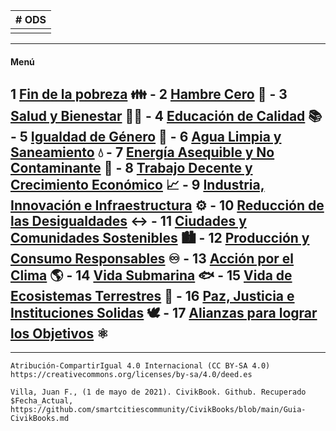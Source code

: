 |# ODS|
| ----- |
||

--------------------------------------------
#### Menú
 **1**   [Fin de la pobreza](ODS/1.md) 👪 - **2**   [Hambre Cero](ODS/2.md) 🍲 - **3**   [Salud y Bienestar](ODS/3.md) 🧑‍⚕️ - **4**   [Educación de  Calidad](ODS/4.md) 📚 - **5**   [Igualdad de Género](ODS/5.md) 👥 - **6**   [Agua Limpia y Saneamiento](ODS/6.md) 💧 - **7**   [Energía Asequible y No Contaminante](ODS/7.md) 🔆 - **8**   [Trabajo Decente y Crecimiento Económico](ODS/8.md) 📈 - **9**   [Industria, Innovación e Infraestructura](ODS/9.md) ⚙️ - **10**   [Reducción de las Desigualdades](ODS/10.md) ↔️ - **11**   [Ciudades y Comunidades Sostenibles](ODS/11.md) 🏙️ - **12**   [Producción y Consumo Responsables](ODS/12.md) ♾️ - **13**   [Acción por el Clima](ODS/13.md) 🌎 - **14**   [Vida Submarina](ODS/14.md) 🐟 - **15**   [Vida de Ecosistemas Terrestres](ODS/15.md) 🌳 - **16**   [Paz, Justicia e Instituciones Solidas](ODS/16.md) 🕊️ - **17**   [Alianzas para lograr los Objetivos](ODS/17.md) ⚛️
-------------------------------------------



---------
```Atribución-CompartirIgual 4.0 Internacional (CC BY-SA 4.0) https://creativecommons.org/licenses/by-sa/4.0/deed.es```

`Villa, Juan F., (1 de mayo de 2021). CivikBook. Github. Recuperado $Fecha_Actual, https://github.com/smartcitiescommunity/CivikBooks/blob/main/Guia-CivikBooks.md`

